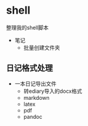 # shell
整理我的shell脚本

- 笔记
	- 批量创建文件夹

## 日记格式处理

- 一本日记导出文件
	- 转ediary导入的docx格式
	- markdown
	- latex
	- pdf
	- pandoc
